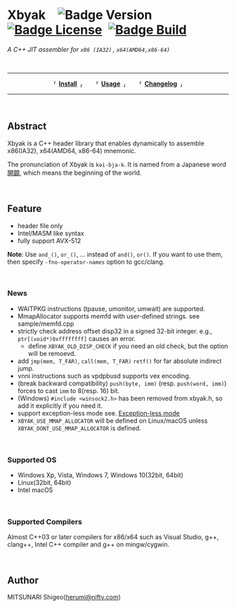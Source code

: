 
# Xbyak ![Badge Version] [![Badge License]][License] [![Badge Build]][Build Status]

*A C++ JIT assembler for `x86 (IA32)` , `x64(AMD64,x86-64)`*

<br>

---

<div align = 'center'>

**⸢ [Install] ⸥**  
**⸢ [Usage] ⸥**  
**⸢ [Changelog] ⸥**

</div>

---

<br>

## Abstract

Xbyak is a C++ header library that enables dynamically to assemble x86(IA32), x64(AMD64, x86-64) mnemonic.

The pronunciation of Xbyak is `kəi-bja-k`.
It is named from a Japanese word [開闢](https://translate.google.com/?hl=ja&sl=ja&tl=en&text=%E9%96%8B%E9%97%A2&op=translate), which means the beginning of the world.

<br>

## Feature

* header file only
* Intel/MASM like syntax
* fully support AVX-512

**Note**:
Use `and_()`, `or_()`, ... instead of `and()`, `or()`.
If you want to use them, then specify `-fno-operator-names` option to gcc/clang.

<br>

### News

- WAITPKG instructions (tpause, umonitor, umwait) are supported.
- MmapAllocator supports memfd with user-defined strings. see sample/memfd.cpp
- strictly check address offset disp32 in a signed 32-bit integer. e.g., `ptr[(void*)0xffffffff]` causes an error.
  - define `XBYAK_OLD_DISP_CHECK` if you need an old check, but the option will be remoevd.
- add `jmp(mem, T_FAR)`, `call(mem, T_FAR)` `retf()` for far absolute indirect jump.
- vnni instructions such as vpdpbusd supports vex encoding.
- (break backward compatibility) `push(byte, imm)` (resp. `push(word, imm)`) forces to cast `imm` to 8(resp. 16) bit.
- (Windows) `#include <winsock2.h>` has been removed from xbyak.h, so add it explicitly if you need it.
- support exception-less mode see. [Exception-less mode](#exception-less-mode)
- `XBYAK_USE_MMAP_ALLOCATOR` will be defined on Linux/macOS unless `XBYAK_DONT_USE_MMAP_ALLOCATOR` is defined.

<br>

### Supported OS

* Windows Xp, Vista, Windows 7, Windows 10(32bit, 64bit)
* Linux(32bit, 64bit)
* Intel macOS

<br>

### Supported Compilers

Almost C++03 or later compilers for x86/x64 such as Visual Studio, g++, clang++, Intel C++ compiler and g++ on mingw/cygwin.

<br>

## Author

MITSUNARI Shigeo(herumi@nifty.com)

<!----------------------------------------------------------------------------->

[Badge License]: https://img.shields.io/badge/License-BSD_3--Clause-blue.svg
[Badge Version]: https://img.shields.io/badge/Version_6.04-00B2FF
[Badge Build]: https://github.com/herumi/xbyak/actions/workflows/main.yml/badge.svg

[License]: COPYRIGHT

[Changelog]: Documentation/Changelog.md
[Install]: Documentation/Install.md
[Usage]: Documentation/Usage.md

[Build Status]: https://github.com/herumi/xbyak/actions/workflows/main.yml
